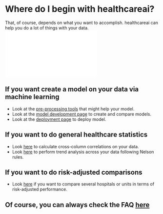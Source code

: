 # Where do I begin with healthcareai?

That, of course, depends on what you want to accomplish. healthcareai can help you do a lot of things with your data.
![What can I do with healthcareai?](img/infographic_final.pdf)

## If you want create a model on your data via machine learning
* Look at the [pre-processing tools](/model-pre-processing/feature-eng-overview) that might help your model. 
* Look at the [model development page](/comparing-and-deploying/compare) to create and compare models.
* Look at the [deployment page](/comparing-and-deploying/deploy) to deploy model.

## If you want to do general healthcare statistics
* Look [here](/healthcare-statistics/find-all-correlations) to calculate cross-column correlations on your data.
* Look [here](/healthcare-statistics/trend-analysis) to perform trend analysis across your data following Nelson rules.

## If you want to do risk-adjusted comparisons 
* Look [here](/healthcare-statistics/risk-adjusted-comparisons) if you want to compare several hospitals or units in terms of risk-adjusted performance.

## Of course, you can always check the FAQ [here](/getting-started/FAQ-and-contact)